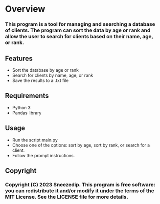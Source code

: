 # Overview
### This program is a tool for managing and searching a database of clients. The program can sort the data by age or rank and allow the user to search for clients based on their name, age, or rank.

## Features
 - Sort the database by age or rank
 - Search for clients by name, age, or rank
 - Save the results to a .txt file

## Requirements
 - Python 3
 - Pandas library

## Usage
 - Run the script main.py
 - Choose one of the options: sort by age, sort by rank, or search for a client.
 - Follow the prompt instructions.

## Copyright

### Copyright (C) 2023 Sneezedip. This program is free software: you can redistribute it and/or modify it under the terms of the MIT License. See the LICENSE file for more details.
